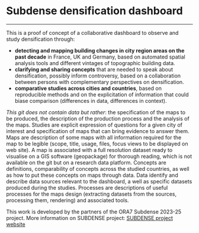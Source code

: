 # Subdense densification dashboard  
___

This is a proof of concept of a collaborative dashboard to observe and study densification through:

- **detecting and mapping building changes in city region areas on the past decade** in France, UK and Germany, based on automated spatial analysis tools and different vintages of topographic building data.
- **clarifying and sharing concepts** that are needed to speak about densification, possibly inform controversy, based on a collaboration between persons with complementary perspectives on densification.
- **comparative studies across cities and countries**, based on reproducible methods and on the explicitation of information that could biase comparison (differences in data, differences in context).  

*This git does not contain data but rather*: the specification of the maps to be produced, the description of the production process and the analysis of the maps. Studies are explicit expression of questions for a given city of interest and specification of maps that can bring evidence to answer them. Maps are description of some maps with all information required for the map to be legible (scope, title, usage, files, focus views to be displayed on web site). A map is associated with a full resolution dataset ready to visualise on a GIS software (geopackage) for thorough reading, which is not available on the git but on a research data platform. Concepts are definitions, comparability of concepts across the studied countries, as well as how to put these concepts on maps through data. Data identify and describe data sources relevant to the dashboard, a well as specific datasets produced during the studies. Processes are descriptions of useful processes for the maps design (extracting datasets from the sources, processing them, rendering) and associated tools. 

This work is developed by the partners of the ORA7 Subdense 2023-25 project. More information on SUBDENSE project: [SUBDENSE project website](https://bbv.raumplanung.tu-dortmund.de/research/projects/subdense/)

